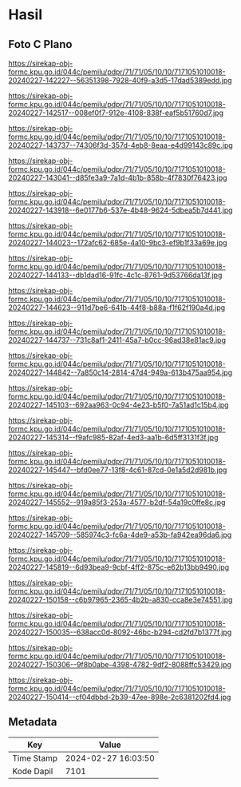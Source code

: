 # Hasil

## Foto C Plano

https://sirekap-obj-formc.kpu.go.id/044c/pemilu/pdpr/71/71/05/10/10/7171051010018-20240227-142227--56351398-7928-40f9-a3d5-17dad5389edd.jpg

https://sirekap-obj-formc.kpu.go.id/044c/pemilu/pdpr/71/71/05/10/10/7171051010018-20240227-142517--008ef0f7-912e-4108-838f-eaf5b51760d7.jpg

https://sirekap-obj-formc.kpu.go.id/044c/pemilu/pdpr/71/71/05/10/10/7171051010018-20240227-143737--74306f3d-357d-4eb8-8eaa-e4d99143c89c.jpg

https://sirekap-obj-formc.kpu.go.id/044c/pemilu/pdpr/71/71/05/10/10/7171051010018-20240227-143041--d85fe3a9-7a1d-4b1b-858b-4f7830f76423.jpg

https://sirekap-obj-formc.kpu.go.id/044c/pemilu/pdpr/71/71/05/10/10/7171051010018-20240227-143918--6e0177b6-537e-4b48-9624-5dbea5b7d441.jpg

https://sirekap-obj-formc.kpu.go.id/044c/pemilu/pdpr/71/71/05/10/10/7171051010018-20240227-144023--172afc62-685e-4a10-9bc3-ef9b1f33a69e.jpg

https://sirekap-obj-formc.kpu.go.id/044c/pemilu/pdpr/71/71/05/10/10/7171051010018-20240227-144133--db1dad16-91fc-4c1c-8761-9d53766da13f.jpg

https://sirekap-obj-formc.kpu.go.id/044c/pemilu/pdpr/71/71/05/10/10/7171051010018-20240227-144623--911d7be6-641b-44f8-b88a-f1f62f190a4d.jpg

https://sirekap-obj-formc.kpu.go.id/044c/pemilu/pdpr/71/71/05/10/10/7171051010018-20240227-144737--731c8af1-2411-45a7-b0cc-96ad38e81ac9.jpg

https://sirekap-obj-formc.kpu.go.id/044c/pemilu/pdpr/71/71/05/10/10/7171051010018-20240227-144842--7a850c14-2814-47d4-949a-613b475aa954.jpg

https://sirekap-obj-formc.kpu.go.id/044c/pemilu/pdpr/71/71/05/10/10/7171051010018-20240227-145103--692aa963-0c94-4e23-b5f0-7a51ad1c15b4.jpg

https://sirekap-obj-formc.kpu.go.id/044c/pemilu/pdpr/71/71/05/10/10/7171051010018-20240227-145314--f9afc985-82af-4ed3-aa1b-6d5ff3131f3f.jpg

https://sirekap-obj-formc.kpu.go.id/044c/pemilu/pdpr/71/71/05/10/10/7171051010018-20240227-145447--bfd0ee77-13f8-4c61-87cd-0e1a5d2d981b.jpg

https://sirekap-obj-formc.kpu.go.id/044c/pemilu/pdpr/71/71/05/10/10/7171051010018-20240227-145552--919a85f3-253a-4577-b2df-54a19c0ffe8c.jpg

https://sirekap-obj-formc.kpu.go.id/044c/pemilu/pdpr/71/71/05/10/10/7171051010018-20240227-145709--585974c3-fc6a-4de9-a53b-fa942ea96da6.jpg

https://sirekap-obj-formc.kpu.go.id/044c/pemilu/pdpr/71/71/05/10/10/7171051010018-20240227-145819--6d93bea9-9cbf-4ff2-875c-e62b13bb9490.jpg

https://sirekap-obj-formc.kpu.go.id/044c/pemilu/pdpr/71/71/05/10/10/7171051010018-20240227-150158--c6b97965-2365-4b2b-a830-cca8e3e74551.jpg

https://sirekap-obj-formc.kpu.go.id/044c/pemilu/pdpr/71/71/05/10/10/7171051010018-20240227-150035--638acc0d-8092-46bc-b294-cd2fd7b1377f.jpg

https://sirekap-obj-formc.kpu.go.id/044c/pemilu/pdpr/71/71/05/10/10/7171051010018-20240227-150306--9f8b0abe-4398-4782-9df2-8088ffc53429.jpg

https://sirekap-obj-formc.kpu.go.id/044c/pemilu/pdpr/71/71/05/10/10/7171051010018-20240227-150414--cf04dbbd-2b39-47ee-898e-2c6381202fd4.jpg


## Metadata

| Key        | Value               |
| ---------- | ------------------- |
| Time Stamp | 2024-02-27 16:03:50 |
| Kode Dapil | 7101                |



